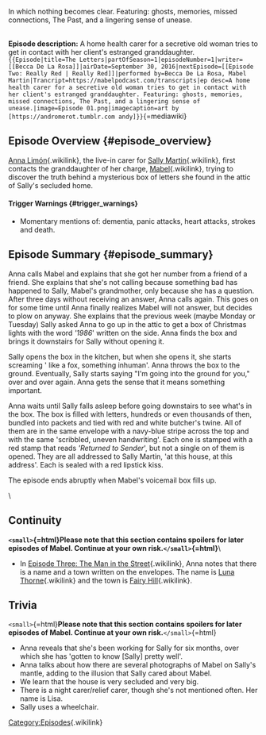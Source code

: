 In which nothing becomes clear. Featuring: ghosts, memories, missed
connections, The Past, and a lingering sense of unease.

\
**Episode description:** A home health carer for a secretive old woman
tries to get in contact with her client\'s estranged granddaughter.
`{{Episode|title=The Letters|partOfSeason=1|episodeNumber=1|writer=[[Becca De La Rosa]]|airDate=September 30, 2016|nextEpisode=[[Episode Two: Really Red | Really Red]]|performed by=Becca De La Rosa, Mabel Martin|Trancript=https://mabelpodcast.com/transcripts|ep desc=A home health carer for a secretive old woman tries to get in contact with her client's estranged granddaughter. Featuring: ghosts, memories, missed connections, The Past, and a lingering sense of unease.|image=Episode 01.png|imagecaption=art by [https://andromerot.tumblr.com andy]}}`{=mediawiki}

## Episode Overview {#episode_overview}

[Anna Limón](Anna_Limón "Anna Limón"){.wikilink}, the live-in carer for
[Sally Martin](Sally_Martin "Sally Martin"){.wikilink}, first contacts
the granddaughter of her charge,
[Mabel](Mabel_Martin "Mabel"){.wikilink}, trying to discover the truth
behind a mysterious box of letters she found in the attic of Sally\'s
secluded home.

#### Trigger Warnings {#trigger_warnings}

- Momentary mentions of: dementia, panic attacks, heart attacks, strokes
  and death.

## Episode Summary {#episode_summary}

Anna calls Mabel and explains that she got her number from a friend of a
friend. She explains that she\'s not calling because something bad has
happened to Sally, Mabel\'s grandmother, only because she has a
question. After three days without receiving an answer, Anna calls
again. This goes on for some time until Anna finally realizes Mabel will
not answer, but decides to plow on anyway. She explains that the
previous week (maybe Monday or Tuesday) Sally asked Anna to go up in the
attic to get a box of Christmas lights with the word *\'1986*\' written
on the side. Anna finds the box and brings it downstairs for Sally
without opening it.

Sally opens the box in the kitchen, but when she opens it, she starts
screaming \' like a fox, something inhuman\'. Anna throws the box to the
ground. Eventually, Sally starts saying \"I'm going into the ground for
you,\" over and over again. Anna gets the sense that it means something
important.

Anna waits until Sally falls asleep before going downstairs to see
what\'s in the box. The box is filled with letters, hundreds or even
thousands of then, bundled into packets and tied with red and white
butcher\'s twine. All of them are in the same envelope with a navy-blue
stripe across the top and with the same \'scribbled, uneven
handwriting\'. Each one is stamped with a red stamp that reads
*\'Returned to Sender*\', but not a single on of them is opened. They
are all addressed to Sally Martin, \'at this house, at this address\'.
Each is sealed with a red lipstick kiss.

The episode ends abruptly when Mabel\'s voicemail box fills up.

\

## Continuity

**`<small>`{=html}Please note that this section contains spoilers for
later episodes of Mabel. Continue at your own risk.`</small>`{=html}**\

- In [Episode Three: The Man in the
  Street](Episode_Three:_The_Man_in_the_Street "Episode Three: The Man in the Street"){.wikilink},
  Anna notes that there is a name and a town written on the envelopes.
  The name is [Luna Thorne](Luna_Thorne "Luna Thorne"){.wikilink} and
  the town is [Fairy Hill](Fairy_Hill "Fairy Hill"){.wikilink}.

## Trivia

`<small>`{=html}**Please note that this section contains spoilers for
later episodes of Mabel. Continue at your own risk.**`</small>`{=html}

- Anna reveals that she\'s been working for Sally for six months, over
  which she has \'gotten to know \[Sally\] pretty well\'.
- Anna talks about how there are several photographs of Mabel on
  Sally\'s mantle, adding to the illusion that Sally cared about Mabel.
- We learn that the house is very secluded and very big.
- There is a night carer/relief carer, though she\'s not mentioned
  often. Her name is Lisa.
- Sally uses a wheelchair.

[Category:Episodes](Category:Episodes "Category:Episodes"){.wikilink}
